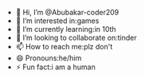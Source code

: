 - 👋 Hi, I’m @Abubakar-coder209
- 👀 I’m interested in:games
- 🌱 I’m currently learning:in 10th
- 💞️ I’m looking to collaborate on:tinder
- 📫 How to reach me:plz don't 
- 😄 Pronouns:he/him
- ⚡ Fun fact:i am a human 

<!---
Abubakar-coder209/Abubakar-coder209 is a ✨ special ✨ repository because its `README.md` (this file) appears on your GitHub profile.
You can click the Preview link to take a look at your changes.
--->

